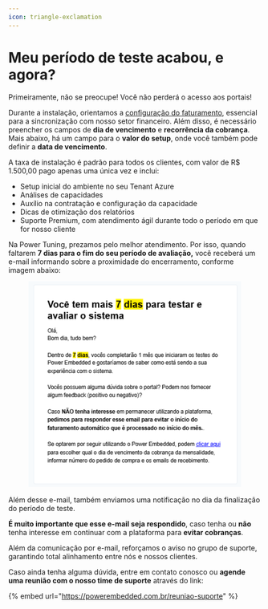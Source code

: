 ```yaml
---
icon: triangle-exclamation
---
```


# Meu período de teste acabou, e agora?

Primeiramente, não se preocupe! Você não perderá o acesso aos portais!&#x20;

Durante a instalação, orientamos a [configuração do faturamento](../portal-de-administracao/faturamento/configurar-faturamento.md), essencial para a sincronização com nosso setor financeiro. Além disso, é necessário preencher os campos de **dia de vencimento** e **recorrência da cobrança**. Mais abaixo, há um campo para o **valor do setup**, onde você também pode definir a **data de vencimento**.

A taxa de instalação é padrão para todos os clientes, com valor de R$ 1.500,00 pago apenas uma única vez e inclui:

* Setup inicial do ambiente no seu Tenant Azure
* Análises de capacidades
* Auxílio na contratação e configuração da capacidade
* Dicas de otimização dos relatórios
* Suporte Premium, com atendimento ágil durante todo o período em que for nosso cliente



Na Power Tuning, prezamos pelo melhor atendimento. Por isso, quando faltarem **7 dias para o fim do seu período de avaliação,** você receberá um e-mail informando sobre a proximidade do encerramento, conforme imagem abaixo:

<div align="left"><figure><img src="../.gitbook/assets/7 dias trial.png" alt=""><figcaption></figcaption></figure></div>

Além desse e-mail, também enviamos uma notificação no dia da finalização do período de teste.

**É muito importante que esse e-mail seja respondido**, caso tenha ou **não** tenha interesse em continuar com a plataforma para **evitar cobranças**.

Além da comunicação por e-mail, reforçamos o aviso no grupo de suporte, garantindo total alinhamento entre nós e nossos clientes.



Caso ainda tenha alguma dúvida, entre em contato conosco ou **agende uma reunião com o nosso time de suporte** através do link:

{% embed url="https://powerembedded.com.br/reuniao-suporte" %}
